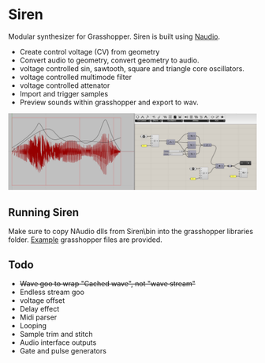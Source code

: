 # Siren

Modular synthesizer for Grasshopper. Siren is built using [Naudio](https://github.com/naudio/NAudio).

- Create control voltage (CV) from geometry
- Convert audio to geometry, convert geometry to audio.
- voltage controlled sin, sawtooth, square and triangle core oscillators.
- voltage controlled multimode filter
- voltage controlled attenator
- Import and trigger samples
- Preview sounds within grasshopper and export to wav.

![grasshopper example](https://github.com/AlasdairMott/Siren/blob/main/documentation/siren.jpg)

## Running Siren

Make sure to copy NAudio dlls from Siren\bin into the grasshopper libraries folder. [Example](https://github.com/AlasdairMott/Siren/tree/main/Examples) grasshopper files are provided.

## Todo
- ~~Wave goo to wrap "Cached wave", not "wave stream"~~
- Endless stream goo
- voltage offset
- Delay effect
- Midi parser
- Looping
- Sample trim and stitch
- Audio interface outputs
- Gate and pulse generators
